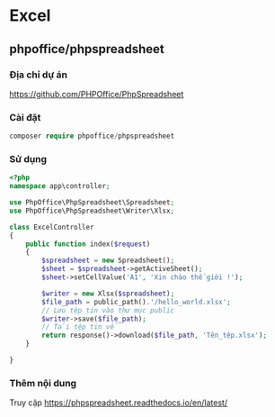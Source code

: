 # Excel

## phpoffice/phpspreadsheet

### Địa chỉ dự án

https://github.com/PHPOffice/PhpSpreadsheet
  
### Cài đặt
 
  ```php
  composer require phpoffice/phpspreadsheet
  ```
  
### Sử dụng

```php
<?php
namespace app\controller;

use PhpOffice\PhpSpreadsheet\Spreadsheet;
use PhpOffice\PhpSpreadsheet\Writer\Xlsx;

class ExcelController
{
    public function index($request)
    {
        $spreadsheet = new Spreadsheet();
        $sheet = $spreadsheet->getActiveSheet();
        $sheet->setCellValue('A1', 'Xin chào thế giới !');

        $writer = new Xlsx($spreadsheet);
        $file_path = public_path().'/hello_world.xlsx';
        // Lưu tệp tin vào thư mục public
        $writer->save($file_path);
        // Tải tệp tin về
        return response()->download($file_path, 'Tên_tệp.xlsx');
    }

}
```
  
### Thêm nội dung

Truy cập https://phpspreadsheet.readthedocs.io/en/latest/
